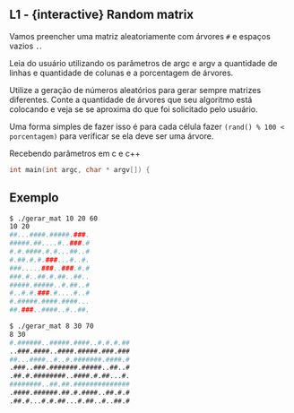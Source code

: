 ## L1 - {interactive} Random matrix

Vamos preencher uma matriz aleatoriamente com árvores `#` e espaços vazios `.`.

Leia do usuário utilizando os parâmetros de argc e argv a quantidade de linhas e quantidade de colunas e a porcentagem de árvores.

Utilize a geração de números aleatórios para gerar sempre matrizes diferentes. Conte a quantidade de árvores que seu algoritmo está colocando e veja se se aproxima do que foi solicitado pelo usuário.

Uma forma simples de fazer isso é para cada célula fazer `(rand() % 100 < porcentagem)` para verificar se ela deve ser uma árvore.

Recebendo parâmetros em c e c++
```c++
int main(int argc, char * argv[]) {
```


## Exemplo

```bash
$ ./gerar_mat 10 20 60
10 20
##...####.#####.###.
#####.##....#..###.#
#.#.####.#.#...##..#
#.##.#.#.###...#..#.
###.....###..###.#.#
###.#..##.#.##..##..
#####.#####..#.##..#
#..#.#.###.#....#..#
#.#####.####.####...
##.###..####..#..##.

$ ./gerar_mat 8 30 70
8 30
#.######..#####.####..#.#.#.##
..###.####..####.#####.###.###
##...####..#..#.#######.####.#
.###..###.#######.#####..##..#
.##.#.########..####.#.##...#.
########..##.##.##############
.####.######.##.#.####..##.#.#
.##.#...#.#.##...#.##..#..##.#

```